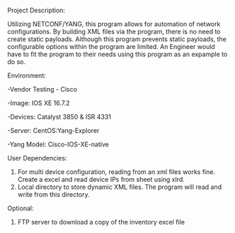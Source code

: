 Project Description:

Utilizing NETCONF/YANG, this program allows for automation of network configurations. By building XML files via the program, there is no need to create static payloads. Although this program prevents static payloads, the configurable options within the program are limited. An Engineer would have to fit the program to their needs using this program as an expample to do so.

Environment:

-Vendor Testing - Cisco

-Image: IOS XE 16.7.2

-Devices: Catalyst 3850 & ISR 4331

-Server: CentOS:Yang-Explorer

-Yang Model: Cisco-IOS-XE-native

User Dependencies:

1. For multi device configuration, reading from an xml files works fine. Create a excel and read device IPs from sheet using xlrd.
2. Local directory to store dynamic XML files. The program will read and write from this directory.

Optional:

1. FTP server to download a copy of the inventory excel file


